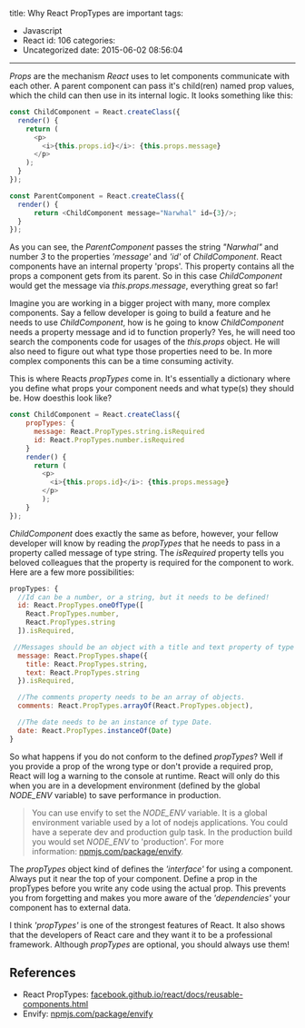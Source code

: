title: Why React PropTypes are important
tags:
  - Javascript
  - React
id: 106
categories:
  - Uncategorized
date: 2015-06-02 08:56:04
---

_Props_ are the mechanism _React_ uses to let components communicate with each other. A parent component can pass it's child(ren) named prop values, which the child can then use in its internal logic. <!-- more --> It looks something like this:

```javascript
const ChildComponent = React.createClass({
  render() {
    return (
      <p>
        <i>{this.props.id}</i>: {this.props.message}
      </p>
    );
  }
});

const ParentComponent = React.createClass({
  render() {
      return <ChildComponent message="Narwhal" id={3}/>;
  }
});
```

As you can see, the _ParentComponent_ passes the string _"Narwhal"_ and number _3_ to the properties _'message'_ and _'id'_ of _ChildComponent_. React components have an internal property 'props'. This property contains all the props a component gets from its parent. So in this case _ChildComponent_ would get the message via _this.props.message_, everything great so far!

Imagine you are working in a bigger project with many, more complex components. Say a fellow developer is going to build a feature and he needs to use _ChildComponent_, how is he going to know _ChildComponent_ needs a property message and id to function properly? Yes, he will need too search the components code for usages of the _this.props_ object. He will also need to figure out what type those properties need to be. In more complex components this can be a time consuming activity.

This is where Reacts _propTypes_ come in. It's essentially a dictionary where you define what props your component needs and what type(s) they should be. How doesthis look like?

```javascript
const ChildComponent = React.createClass({
    propTypes: {
      message: React.PropTypes.string.isRequired
      id: React.PropTypes.number.isRequired
    }
    render() {
      return (
        <p>
          <i>{this.props.id}</i>: {this.props.message}
        </p>
        );
    }
});
```

_ChildComponent_ does exactly the same as before, however, your fellow developer will know by reading the _propTypes_ that he needs to pass in a property called message of type string. The _isRequired_ property tells you beloved colleagues that the property is required for the component to work. Here are a few more possibilities:

```javascript
propTypes: {
  //Id can be a number, or a string, but it needs to be defined!
  id: React.PropTypes.oneOfType([
    React.PropTypes.number,
    React.PropTypes.string
  ]).isRequired,

 //Messages should be an object with a title and text property of type string
  message: React.PropTypes.shape({  
    title: React.PropTypes.string,
    text: React.PropTypes.string
  }).isRequired,

  //The comments property needs to be an array of objects.
  comments: React.PropTypes.arrayOf(React.PropTypes.object),

  //The date needs to be an instance of type Date.
  date: React.PropTypes.instanceOf(Date)
}
```

So what happens if you do not conform to the defined _propTypes_? Well if you provide a prop of the wrong type or don't provide a required prop, React will log a warning to the console at runtime. React will only do this when you are in a development environment (defined by the global *NODE_ENV* variable) to save performance in production.

> You can use envify to set the *NODE_ENV* variable. It is a global environment variable used by a lot of nodejs applications. You could have a seperate dev and production gulp task. In the production build you would set *NODE_ENV* to 'production'. For more information: [npmjs.com/package/envify](https://www.npmjs.com/package/envify).

The _propTypes_ object kind of defines the _'interface'_ for using a component. Always put it near the top of your component. Define a prop in the propTypes before you write any code using the actual prop. This prevents you from forgetting and makes you more aware of the _'dependencies'_ your component has to external data.

I think _'propTypes'_ is one of the strongest features of React. It also shows that the developers of React care and they want it to be a professional framework. Although _propTypes_ are optional, you should always use them!

## References
- React PropTypes: [facebook.github.io/react/docs/reusable-components.html](https://facebook.github.io/react/docs/reusable-components.html)
- Envify: [npmjs.com/package/envify](https://www.npmjs.com/package/envify)
